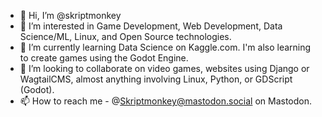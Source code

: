 - 👋 Hi, I’m @skriptmonkey
- 👀 I’m interested in Game Development, Web Development, Data Science/ML, Linux, and Open Source technologies.
- 🌱 I’m currently learning Data Science on Kaggle.com. I'm also learning to create games using the Godot Engine.
- 💞️ I’m looking to collaborate on video games, websites using Django or WagtailCMS, almost anything involving Linux, Python, or GDScript (Godot).
- 📫 How to reach me - @Skriptmonkey@mastodon.social on Mastodon.

<!---
skriptmonkey/skriptmonkey is a ✨ special ✨ repository because its `README.md` (this file) appears on your GitHub profile.
You can click the Preview link to take a look at your changes.
--->
